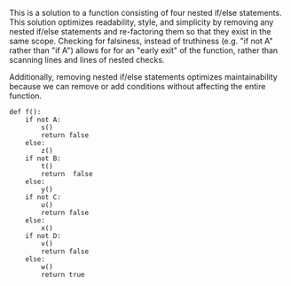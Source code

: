 This is a solution to a function consisting of four nested if/else statements. This solution optimizes readability, style, and simplicity by removing any nested if/else statements and re-factoring them so that they exist in the same scope. Checking for falsiness, instead of truthiness (e.g. "if not A" rather than "if A") allows for for an "early exit" of the function, rather than scanning lines and lines of nested checks.

Additionally, removing nested if/else statements optimizes maintainability because we can remove or add conditions without affecting the entire function.

```
def f():
	if not A:
		s()
		return false
	else:
		z()
	if not B: 
		t()
		return  false
	else:
		y()
	if not C:
		u()
		return false
	else:
		x()
	if not D: 
		v()
		return false
    else: 
        w()
        return true

```
